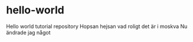 # hello-world
Hello world tutorial repository
Hopsan hejsan vad roligt det är i moskva
Nu ändrade jag något